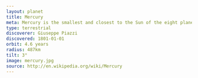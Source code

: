 ```yaml
---
layout: planet
title: Mercury
meta: Mercury is the smallest and closest to the Sun of the eight planets in the Solar System.
type: terrestrial
discoverer: Giuseppe Piazzi
discovered: 1801-01-01
orbit: 4.6 years
radius: 487km
tilt: 3°
image: mercury.jpg
source: http://en.wikipedia.org/wiki/Mercury
---
```

